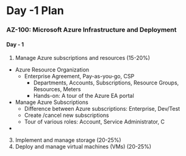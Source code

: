 # Day -1 Plan

### AZ-100: Microsoft Azure Infrastructure and Deployment

#### Day - 1

 1. Manage Azure subscriptions and resources (15-20%)
 
 
 - Azure Resource Organization
	 - Enterprise Agreement, Pay-as-you-go, CSP
		 - Departments, Accounts, Subscriptions, Resource Groups, Resources, Meters
		 -	Hands-on:  A tour of the Azure EA portal
 - Manage Azure Subscriptions
	 - Difference between Azure subscriptions:  Enterprise, Dev/Test
	 - Create /cancel new subscriptions
	 - Tour of various roles:  Account, Service Administrator, C
 - 

 
 
 3. Implement and manage storage (20-25%) 
 4. Deploy and manage virtual machines (VMs)    (20-25%) 
<!--stackedit_data:
eyJoaXN0b3J5IjpbLTg1NjI2MTk4NV19
-->